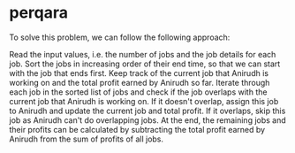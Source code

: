 # perqara

To solve this problem, we can follow the following approach:

Read the input values, i.e. the number of jobs and the job details for each job.
Sort the jobs in increasing order of their end time, so that we can start with the job that ends first.
Keep track of the current job that Anirudh is working on and the total profit earned by Anirudh so far.
Iterate through each job in the sorted list of jobs and check if the job overlaps with the current job that Anirudh is working on. If it doesn't overlap, assign this job to Anirudh and update the current job and total profit. If it overlaps, skip this job as Anirudh can't do overlapping jobs.
At the end, the remaining jobs and their profits can be calculated by subtracting the total profit earned by Anirudh from the sum of profits of all jobs.
